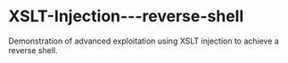 # XSLT-Injection---reverse-shell
Demonstration of advanced exploitation using XSLT injection to achieve a reverse shell.
